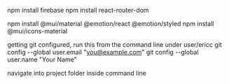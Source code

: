 npm install firebase
npm install react-router-dom

npm install @mui/material @emotion/react @emotion/styled
npm install @mui/icons-material


getting git configured, run this from the command line under user/ericc
git config --global user.email "you@example.com"
git config --global user.name "Your Name"

navigate into project folder inside command line

